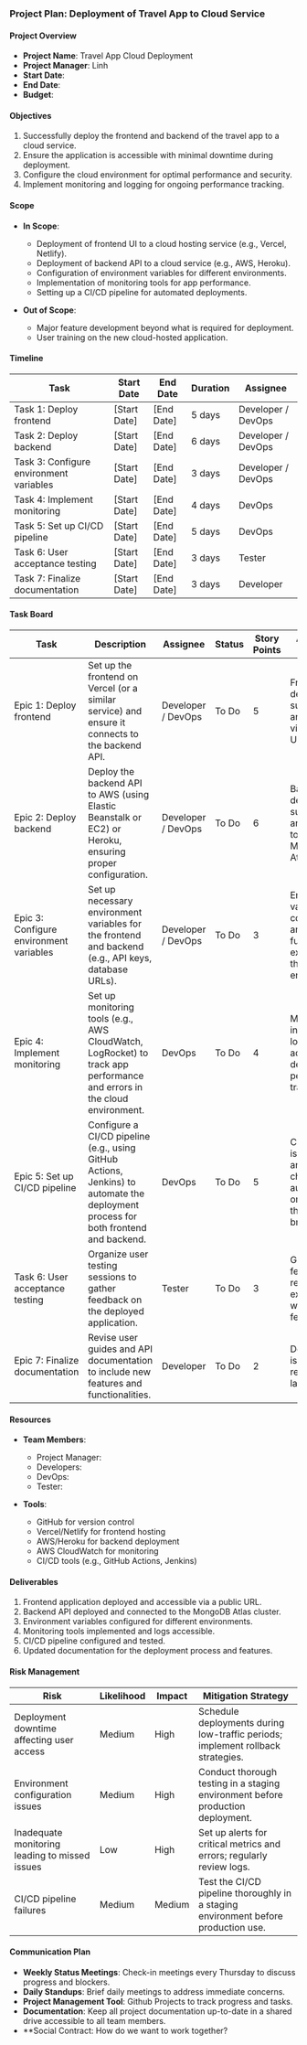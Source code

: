 ### Project Plan: Deployment of Travel App to Cloud Service

#### **Project Overview**
- **Project Name**: Travel App Cloud Deployment
- **Project Manager**: Linh 
- **Start Date**:
- **End Date**: 
- **Budget**:

#### **Objectives**
1. Successfully deploy the frontend and backend of the travel app to a cloud service.
2. Ensure the application is accessible with minimal downtime during deployment.
3. Configure the cloud environment for optimal performance and security.
4. Implement monitoring and logging for ongoing performance tracking.

#### **Scope**
- **In Scope**:
  - Deployment of frontend UI to a cloud hosting service (e.g., Vercel, Netlify).
  - Deployment of backend API to a cloud service (e.g., AWS, Heroku).
  - Configuration of environment variables for different environments.
  - Implementation of monitoring tools for app performance.
  - Setting up a CI/CD pipeline for automated deployments.
  
- **Out of Scope**:
  - Major feature development beyond what is required for deployment.
  - User training on the new cloud-hosted application.

#### **Timeline**
| Task                                   | Start Date   | End Date     | Duration | Assignee               |
|----------------------------------------|--------------|--------------|----------|------------------------|
| Task 1: Deploy frontend                | [Start Date] | [End Date]   | 5 days   | Developer / DevOps     |
| Task 2: Deploy backend                 | [Start Date] | [End Date]   | 6 days   | Developer / DevOps     |
| Task 3: Configure environment variables | [Start Date] | [End Date]   | 3 days   | Developer / DevOps     |
| Task 4: Implement monitoring           | [Start Date] | [End Date]   | 4 days   | DevOps                 |
| Task 5: Set up CI/CD pipeline          | [Start Date] | [End Date]   | 5 days   | DevOps                 |
| Task 6: User acceptance testing        | [Start Date] | [End Date]   | 3 days   | Tester                  |
| Task 7: Finalize documentation         | [Start Date] | [End Date]   | 3 days   | Developer               |

#### **Task Board**
| Task                                      | Description                                                                                     | Assignee               | Status      | Story Points | Acceptance Criteria                                           |
|-------------------------------------------|-------------------------------------------------------------------------------------------------|------------------------|-------------|--------------|-------------------------------------------------------------|
| Epic 1: Deploy frontend                   | Set up the frontend on Vercel (or a similar service) and ensure it connects to the backend API. | Developer / DevOps     | To Do       | 5            | Frontend is deployed successfully and accessible via a public URL. |
| Epic 2: Deploy backend                    | Deploy the backend API to AWS (using Elastic Beanstalk or EC2) or Heroku, ensuring proper configuration. | Developer / DevOps     | To Do       | 6            | Backend is deployed successfully and connects to the MongoDB Atlas cluster. |
| Epic 3: Configure environment variables    | Set up necessary environment variables for the frontend and backend (e.g., API keys, database URLs). | Developer / DevOps     | To Do       | 3            | Environment variables are correctly set and the app functions as expected in the cloud environment. |
| Epic 4: Implement monitoring              | Set up monitoring tools (e.g., AWS CloudWatch, LogRocket) to track app performance and errors in the cloud environment. | DevOps                 | To Do       | 4            | Monitoring is in place, and logs are accessible for debugging and performance tracking. |
| Epic 5: Set up CI/CD pipeline             | Configure a CI/CD pipeline (e.g., using GitHub Actions, Jenkins) to automate the deployment process for both frontend and backend. | DevOps                 | To Do       | 5            | CI/CD pipeline is functional and deploys changes automatically on merge to the main branch. |
| Task 6: User acceptance testing           | Organize user testing sessions to gather feedback on the deployed application.                     | Tester                  | To Do       | 3            | Gather feedback and report on user experience with the new features. |
| Epic 7: Finalize documentation            | Revise user guides and API documentation to include new features and functionalities.              | Developer               | To Do       | 2            | Documentation is updated and reflects the latest features. |

#### **Resources**
- **Team Members**:
  - Project Manager: 
  - Developers: 
  - DevOps:
  - Tester:
  
- **Tools**:
  - GitHub for version control
  - Vercel/Netlify for frontend hosting
  - AWS/Heroku for backend deployment
  - AWS CloudWatch for monitoring
  - CI/CD tools (e.g., GitHub Actions, Jenkins)

#### **Deliverables**
1. Frontend application deployed and accessible via a public URL.
2. Backend API deployed and connected to the MongoDB Atlas cluster.
3. Environment variables configured for different environments.
4. Monitoring tools implemented and logs accessible.
5. CI/CD pipeline configured and tested.
6. Updated documentation for the deployment process and features.

#### **Risk Management**
| Risk                                      | Likelihood | Impact | Mitigation Strategy                               |
|-------------------------------------------|------------|--------|--------------------------------------------------|
| Deployment downtime affecting user access | Medium     | High   | Schedule deployments during low-traffic periods; implement rollback strategies. |
| Environment configuration issues           | Medium     | High   | Conduct thorough testing in a staging environment before production deployment. |
| Inadequate monitoring leading to missed issues | Low        | High   | Set up alerts for critical metrics and errors; regularly review logs. |
| CI/CD pipeline failures                     | Medium     | Medium | Test the CI/CD pipeline thoroughly in a staging environment before production use. |

#### **Communication Plan**
- **Weekly Status Meetings**: Check-in meetings every Thursday to discuss progress and blockers.
- **Daily Standups**: Brief daily meetings to address immediate concerns.
- **Project Management Tool**: Github Projects to track progress and tasks.
- **Documentation**: Keep all project documentation up-to-date in a shared drive accessible to all team members.
- **Social Contract: How do we want to work together? 


